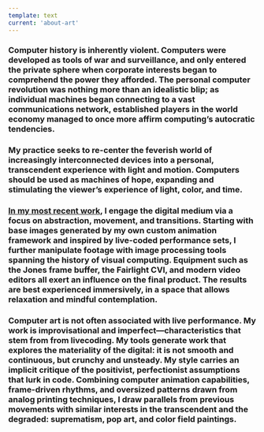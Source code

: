 ```yaml
---
template: text
current: 'about-art'
---
```


### **Computer history is inherently violent.** Computers were developed as tools of war and surveillance, and only entered the private sphere when corporate interests began to comprehend the power they afforded.  **The personal computer revolution was nothing more than an idealistic blip; as individual machines began connecting to a vast communications network, established players in the world economy managed to once more affirm computing’s autocratic tendencies.**

### **My practice seeks to re-center the feverish world of increasingly interconnected devices into a personal, transcendent experience with light and motion.** Computers should be used as machines of hope, expanding and stimulating the viewer’s experience of light, color, and time.

### **[In my most recent work](/works), I engage the digital medium via a focus on abstraction, movement, and transitions.** Starting with base images generated by my own custom animation framework and inspired by live-coded performance sets, I further manipulate footage with image processing tools spanning the history of visual computing. **Equipment such as the Jones frame buffer, the Fairlight CVI, and modern video editors all exert an influence on the final product.** The results are best experienced immersively, in a space that allows relaxation and mindful contemplation.

### **Computer art is not often associated with live performance.** My work is improvisational and imperfect—characteristics that stem from from livecoding. **My tools generate work that explores the materiality of the digital: it is not smooth and continuous, but crunchy and unsteady.** My style carries an implicit critique of the positivist, perfectionist assumptions that lurk in code. **Combining computer animation capabilities, frame-driven rhythms, and oversized patterns drawn from analog printing techniques, I draw parallels from previous movements with similar interests in the transcendent and the degraded: suprematism, pop art, and color field paintings.**
